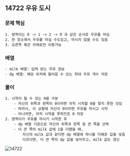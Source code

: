 ## 14722 우유 도시 

### 문제 핵심
```
1. 영학이는 0 -> 1 -> 2 -> 0 과 같은 순서로 우유를 마심
2. 한 장소에서 우유를 마실 수도있고, 마시지 않을 수도 있음
3. 오른쪽 혹은 아래로만 이동가능
```

### 배열
```
- milk 배열: 입력 받는 우유 정보
- dp 배열: 해당 위치에 들어갈 수 있는 최대 우유 개수 저장  
``` 

### 풀이
```
1. 시작이 될 수 있는 0을 구분  
    - 자신의 위쪽과 왼쪽이 0이라면 아직 시작할 0을 찾지 못한 것임  
    - 따라서, 이 상황에 자신이 0이라면 우유를 마시고 시작   
    - 아니라면, 아직 시작을 못하므로 0 저장  
2. 영학이가 우유를 마시기 시작한 후  
    - dp 배열 기준으로 자신의 위쪽과 왼쪽 중 큰 쪽을 선택  
    - 더 큰 쪽의 milk 값에 1을 더했을 때,  
        자신의 milk 값과 같다면 dp 배열에 하나를 더해준 값을 넣음  
        다르다면, 더 큰 쪽의 dp 값을 넣어주고, milk 값도 갱신
```

![14722](https://user-images.githubusercontent.com/57518908/128589779-6e3fc21e-e745-43ae-92be-b27815e7aab1.jpg)